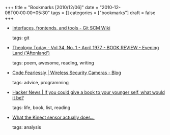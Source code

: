 +++
title = "Bookmarks [2010/12/06]"
date = "2010-12-06T00:00:00+05:30"
tags = []
categories = ["bookmarks"]
draft = false
+++

-   [Interfaces, frontends, and tools - Git SCM Wiki](https://git.wiki.kernel.org/index.php/Interfaces,_frontends,_and_tools#Darcs)

    tags: git

-   [Theology Today - Vol 34, No. 1 - April 1977 - BOOK REVIEW - Evening Land ('Aftonland')](http://theologytoday.ptsem.edu/apr1977/v34-1-bookreview3.htm)

    tags: poem, awesome, reading, writing

-   [Code Fearlessly | Wireless Security Cameras - Blog](http://cam.ly/blog/2010/12/code-fearlessly/)

    tags: advice, programming

-   [Hacker News | If you could give a book to your younger self, what would it be?](http://news.ycombinator.com/item?id=1971163)

    tags: life, book, list, reading

-   [What the Kinect sensor actually does…](http://www.stephenhobley.com/blog/2010/12/04/what-the-kinect-sensor-actually-does/)

    tags: analysis
